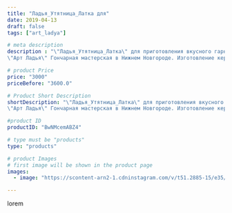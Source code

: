 ```yaml
---
title: "Ладья_Утятница_Латка для"
date: 2019-04-13
draft: false
tags: ["art_ladya"]

# meta description
description : "\"Ладья_Утятница_Латка\" для приготовления вкусного гарнира в печи!!
\"Арт Ладья\" Гончарная мастерская в Нижнем Новгороде. Изготовление керамики и мастер//-кла"

# product Price
price: "3000"
priceBefore: "3600.0"

# Product Short Description
shortDescription: "\"Ладья_Утятница_Латка\" для приготовления вкусного гарнира в печи!!
\"Арт Ладья\" Гончарная мастерская в Нижнем Новгороде. Изготовление керамики и мастер//-классы по обучению.  #гончар #исскуство #ладья #potter #ладья #керамикаручнаяработа #латка #гончарнаямастерская #керамиканазаказ #handmade #garnish #керамика #гончарнаяпосуда #эксклюзивнаякерамика #painter #dragon #decor #ceramicar #pot #claygoods #restaurant #earthenware #ceramic #design #утятница #ceramicart #decanter #carafe #clay #горшок #авторскаякерамика"

#product ID
productID: "BwNMcemABZ4"

# type must be "products"
type: "products"

# product Images
# first image will be shown in the product page
images:
  - image: "https://scontent-arn2-1.cdninstagram.com/v/t51.2885-15/e35/56852952_1080891232099336_1892445752999987055_n.jpg?tp=1&_nc_ht=scontent-arn2-1.cdninstagram.com&_nc_cat=104&_nc_ohc=WpDU-0eY8vMAX-myy6p&ccb=7-4&oh=54e52d9d9854f20c5d44d9b4630004ad&oe=60842D46&_nc_sid=86f79a&ig_cache_key=MjAyMTMyNjU0MTMxMjQ5NzI3Mg%3D%3D.2-ccb7-4"

---
```

lorem
